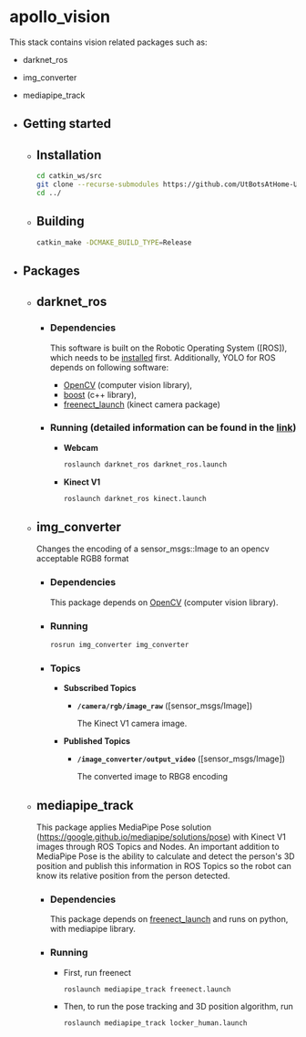 # apollo_vision
This stack contains vision related packages such as:
- darknet_ros
- img_converter
- mediapipe_track

- ## Getting started
    - ## Installation
        ```bash 
        cd catkin_ws/src
        git clone --recurse-submodules https://github.com/UtBotsAtHome-UTFPR/utbots_vision.git
        cd ../
        ```

    - ## Building
        ```bash
        catkin_make -DCMAKE_BUILD_TYPE=Release
        ```
- ## Packages
    - ## darknet_ros
        - ### Dependencies

            This software is built on the Robotic Operating System ([ROS]), which needs to be [installed](http://wiki.ros.org) first. Additionally, YOLO for ROS depends on following software:

            - [OpenCV](http://opencv.org/) (computer vision library),
            - [boost](http://www.boost.org/) (c++ library),
            - [freenect_launch](https://github.com/ros-drivers/freenect_stack) (kinect camera package)

        - ### Running (detailed information can be found in the [link](https://github.com/gustavo-fardo/darknet_ros))

            - **Webcam**
                ```bash
                roslaunch darknet_ros darknet_ros.launch
                ```

            - **Kinect V1**
                ```bash
                roslaunch darknet_ros kinect.launch
                ```
            
    - ## img_converter

        Changes the encoding of a sensor_msgs::Image to an opencv acceptable RGB8 format

        - ### Dependencies

            This package depends on [OpenCV](http://opencv.org/) (computer vision library).

        - ### Running

            ```bash
            rosrun img_converter img_converter
            ```

        - ### Topics

            - **Subscribed Topics**

                - **`/camera/rgb/image_raw`** ([sensor_msgs/Image])

                    The Kinect V1 camera image.

            - **Published Topics**

                - **`/image_converter/output_video`** ([sensor_msgs/Image])

                    The converted image to RBG8 encoding

    - ## mediapipe_track

        This package applies MediaPipe Pose solution (https://google.github.io/mediapipe/solutions/pose) with Kinect V1 images through ROS Topics and Nodes. An important addition to MediaPipe Pose is the ability to calculate and detect the person's 3D position and publish this information in ROS Topics so the robot can know its relative position from the person detected.

        - ### Dependencies

            This package depends on [freenect_launch](https://github.com/ros-drivers/freenect_stack) and runs on python, with mediapipe library.

        - ### Running

            - First, run freenect
                ```bash
                roslaunch mediapipe_track freenect.launch
                ```

            - Then, to run the pose tracking and 3D position algorithm, run 
                ```bash
                roslaunch mediapipe_track locker_human.launch
                ```

